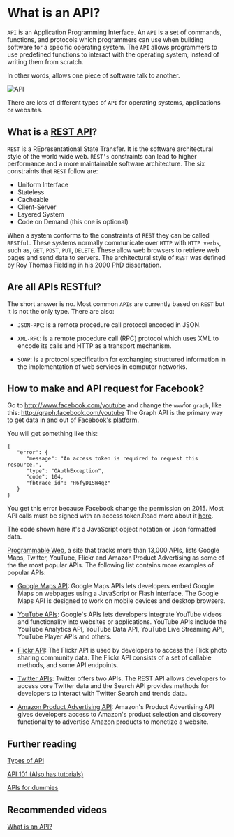 # What is an API?

`API` is an Application Programming Interface. An `API` is a set of commands, functions, and protocols which programmers can use when building software for a specific operating system. The `API` allows programmers to use predefined functions to interact with the operating system, instead of writing them from scratch.

In other words, allows one piece of software talk to another.

![API](http://restful-api-design.readthedocs.org/en/latest/_images/scope.png)

There are lots of different types of `API`  for operating systems, applications or websites.

## What is a [REST API](http://www.restapitutorial.com/lessons/whatisrest.html#)?

`REST` is a REpresentational State Transfer. It is the software architectural style of the world wide web. `REST’s` constraints can lead to higher performance and a more maintainable software architecture.
The six constraints that ```REST``` follow are:

* Uniform Interface
* Stateless
* Cacheable
* Client-Server
* Layered System
* Code on Demand (this one is optional)

When a system conforms to the constraints of ```REST``` they can be called ```RESTful```. These systems normally communicate over ```HTTP``` with ```HTTP verbs```, such as, ```GET```, ```POST```, ```PUT```, ```DELETE```. These allow web browsers to retrieve web pages and send data to servers.
The architectural style of ```REST``` was defined by Roy Thomas Fielding in his 2000 PhD dissertation.

## Are all APIs RESTful?
The short answer is no. Most common `APIs` are currently based on `REST` but it is not the only type. There are also:


* `JSON-RPC`: is a remote procedure call protocol encoded in JSON.

* `XML-RPC`:  is a remote procedure call (RPC) protocol which uses XML to encode its calls and HTTP as a transport mechanism.

* `SOAP`: is a protocol specification for exchanging structured information in the implementation of web services in computer networks.

## How to make and API request for Facebook?

Go to http://www.facebook.com/youtube and change the ```www```for ```graph```, like this: http://graph.facebook.com/youtube
The Graph API is the primary way to get data in and out of [Facebook's platform](https://developers.facebook.com/docs/graph-api/overview).

You will get something like this:

```
{
   "error": {
      "message": "An access token is required to request this resource.",
      "type": "OAuthException",
      "code": 104,
      "fbtrace_id": "H6fyDISW4gz"
   }
}
```

You get this error because Facebook change the permission on 2015. Most API calls must be signed with an access token.Read more about it [here](https://developers.facebook.com/docs/graph-api/using-graph-api).

The code shown here it's a JavaScript object notation or Json formatted data.

[Programmable Web](http://www.programmableweb.com/), a site that tracks more than 13,000 APIs, lists Google Maps, Twitter, YouTube, Flickr and Amazon Product Advertising as some of the the most popular APIs.
The following list contains more examples of popular APIs:

* [Google Maps API](https://developers.google.com/maps/): Google Maps APIs lets developers embed Google Maps on webpages using a JavaScript or Flash interface. The Google Maps API is designed to work on mobile devices and desktop browsers.

* [YouTube APIs](https://developers.google.com/youtube/): Google's APIs lets developers integrate YouTube videos and functionality into websites or applications. YouTube APIs include the YouTube Analytics API, YouTube Data API, YouTube Live Streaming API, YouTube Player APIs and others.

* [Flickr API](https://www.flickr.com/services/api/): The Flickr API is used by developers to access the Flick photo sharing community data. The Flickr API consists of a set of callable methods, and some API endpoints.

* [Twitter APIs](https://dev.twitter.com/): Twitter offers two APIs. The REST API allows developers to access core Twitter data and the Search API provides methods for developers to interact with Twitter Search and trends data.

* [Amazon Product Advertising API](https://affiliate-program.amazon.com/gp/advertising/api/detail/main.html): Amazon's Product Advertising API gives developers access to Amazon's product selection and discovery functionality to advertise Amazon products to monetize a website.


## Further reading

[Types of API](http://www.slideshare.net/sarahmaddox/api-types)

[API 101 (Also has tutorials)](https://developer.ibm.com/apimanagement/docs/api-101/)

[APIs for dummies](http://www-01.ibm.com/common/ssi/cgi-bin/ssialias?htmlfid=WSM14025USEN&appname=skmwww)

## Recommended videos

[What is an API?](https://www.youtube.com/watch?v=s7wmiS2mSXY)
